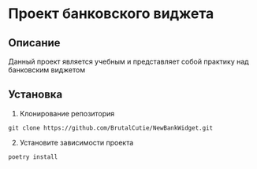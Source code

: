 # Проект банковского виджета

## Описание

Данный проект является учебным и представляет собой практику над банковским виджетом

## Установка

1. Клонирование репозитория
```commandline
git clone https://github.com/BrutalCutie/NewBankWidget.git
```
2. Установите зависимости проекта
```commandline
poetry install
```